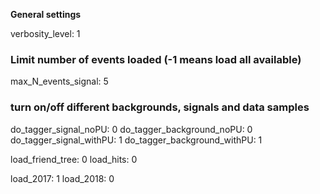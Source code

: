 **General settings**

verbosity_level:  1

### Limit number of events loaded (-1 means load all available)
max_N_events_signal:  5

### turn on/off different backgrounds, signals and data samples
do_tagger_signal_noPU:                0
do_tagger_background_noPU:      0
do_tagger_signal_withPU:             1
do_tagger_background_withPU:   1

load_friend_tree:  0
load_hits:             0

load_2017: 1
load_2018: 0


